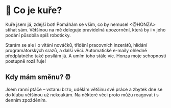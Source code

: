 # 🤖 Co je kuře?

Kuře jsem já, zdejší bot! Pomáhám se vším, co by nemusel <@HONZA> stíhat sám. Většinou na mě deleguje pravidelná upozornění, která by i v jeho podání působila spíš roboticky.

Starám se ale i o vítání nováčků, třídění pracovních inzerátů, hlídání programátorských srazů, a další věci. Automatické e-maily ohledně předplatného také posílám já. A umím toho stále víc. Honza moje schopnosti postupně rozšiřuje!

## Kdy mám směnu? ⏰

Jsem ranní ptáče – vstanu brzo, udělám většinu své práce a zbytek dne se do klubu většinou už nekoukám.
Na některé věci proto můžu reagovat i s denním zpožděním.
